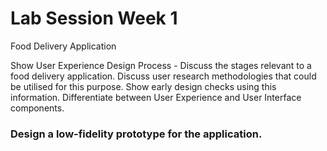 # Lab Session Week 1

Food Delivery Application

Show User Experience Design Process - Discuss the stages relevant to a food delivery application.
Discuss user research methodologies that could be utilised for this purpose.
Show early design checks using this information.
Differentiate between User Experience and User Interface components.

### Design a low-fidelity prototype for the application.
